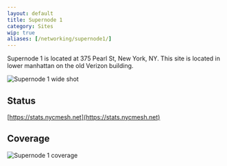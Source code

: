 ```yaml
---
layout: default
title: Supernode 1
category: Sites
wip: true
aliases: [/networking/supernode1/]
---
```


Supernode 1 is located at 375 Pearl St, New York, NY. This site is located in lower manhattan on the old Verizon building.

![Supernode 1 wide shot](/img/nycmesh-sn1-1.jpg)

## Status

[https://stats.nycmesh.net](https://stats.nycmesh.net)

## Coverage

![Supernode 1 coverage](/img/nycmesh-sn1-coverage.png)
